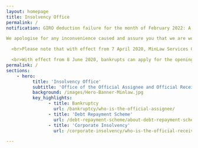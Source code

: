 ```yaml
---
layout: homepage
title: Insolvency Office
permalink: /
notification: GIRO deduction failure for the month of February 2022: A technical issue has affected the GIRO deductions and we are presently working to resolve the issue. Please assist to check your bank account on 25 February 2022 to establish if a GIRO deduction for the month of February 2022 has taken place. If no GIRO deduction has taken place, you may wish to make payment for the month of February 2022 through any SAM Machine or any SingPost office before 28 February 2022.<br>

We apologise for any inconvenience caused and assure you that we are working tirelessly to ensure that there is no further disruption to the GIRO deductions.

  <br>Please note that with effect from 7 April 2020, MinLaw Services Centre will no longer accept <u><b>cash payments</b></u>. Cash payments can only be made at Singpost Counters islandwide. Payments by NETS can be made at SAM Kiosk, SAM online or SAM Mobile Applications.<br>

  <br>With effect from 8 June 2020, bankrupts can apply for the opening of a personal bank account via our new application form. The instructions and the application form is at <a href="https://io.mlaw.gov.sg/bankruptcy/forms/">https://io.mlaw.gov.sg/bankruptcy/forms/</a>.
permalink: /
sections:
    - hero:
          title: 'Insolvency Office'
          subtitle: 'Office of the Official Assignee and Official Receiver'
          background: /images/Hero-Banner-Minlaw.jpg
          key_highlights:
                - title: Bankruptcy
                  url: /bankruptcy/who-is-the-official-assignee/
                - title: 'Debt Repayment Scheme'
                  url: /debt-repayment-scheme/about-debt-repayment-scheme/
                - title: 'Corporate Insolvency'
                  url: /corporate-insolvency/who-is-the-official-receiver/

---
```


